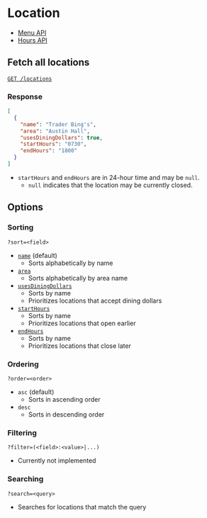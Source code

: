 # Location

* [Menu API](./locations_menus.md)
* [Hours API](./locations_hours.md)

## Fetch all locations

[`GET /locations`](https://beaver-eats-backend-demo.fly.dev/locations)

### Response

```json
[
  {
    "name": "Trader Bing's",
    "area": "Austin Hall",
    "usesDiningDollars": true,
    "startHours": "0730",
    "endHours": "1800"
  }
]
```

- `startHours` and `endHours` are in 24-hour time and may be `null`.
  - `null` indicates that the location may be currently closed.

## Options

### Sorting

`?sort=<field>`

- [`name`](https://beaver-eats-backend-demo.fly.dev/locations?sort=name) (default)
  - Sorts alphabetically by name
- [`area`](https://beaver-eats-backend-demo.fly.dev/locations?sort=area)
  - Sorts alphabetically by area name
- [`usesDiningDollars`](https://beaver-eats-backend-demo.fly.dev/locations?sort=usesDiningDollars)
  - Sorts by name
  - Prioritizes locations that accept dining dollars
- [`startHours`](https://beaver-eats-backend-demo.fly.dev/locations?sort=startHours)
  - Sorts by name
  - Prioritizes locations that open earlier
- [`endHours`](https://beaver-eats-backend-demo.fly.dev/locations?sort=endHours)
  - Sorts by name
  - Prioritizes locations that close later

### Ordering

`?order=<order>`

- `asc` (default)
  - Sorts in ascending order
- `desc`
  - Sorts in descending order

### Filtering

`?filter=(<field>:<value>|...)`

- Currently not implemented

### Searching

`?search=<query>`

- Searches for locations that match the query
